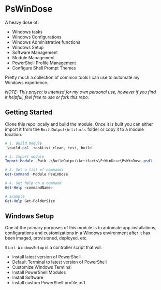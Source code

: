 # PsWinDose

A heavy dose of:

- Windows tasks
- Windows Configurations
- Windows Administrative functions
- Windows Setup
- Software Management
- Module Management
- PowerShell Profile Management
- Configure Shell Prompt Themes

Pretty much a collection of common tools I can use to automate my Windows experience.

*NOTE: This project is intented for my own personal use, however if you find it helpful, feel free to use or fork this repo.*

## Getting Started

Clone this repo locally and build the module. Once it is built you can either import it from the ```BuildOutput\Artifacts``` folder or copy it to a module location.

```powershell
# 1. Build module
.\build.ps1 -taskList clean, test, build

# 2. Import module
Import-Module -Path .\BuildOutput\Artifacts\PsWinDose\PsWinDose.psd1

# 3. Get a list of commands
Get-Command -Module PsWinDose

# 4. Get help on a command
Get-Help <commandName>

# Example
Get-Help Get-FolderSize
```

## Windows Setup

One of the primary purposes of this module is to automate app installations, configurations and customizations in a Windows environment after it has been imaged, provisioned, deployed, etc.

```Start-WindowsSetup``` is a controller script that will:

- Install latest version of PowerShell
- Default Terminal to latest version of PowerShell
- Customize Windows Terminal
- Install PowerShell Modules
- Install Software
- Install custom PowerShell profile.ps1